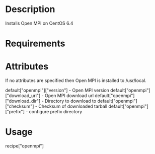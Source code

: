 Description
===========
Installs Open MPI on CentOS 6.4

Requirements
============

Attributes
==========
If no attributes are specified then Open MPI is installed to /usr/local.

default["openmpi"]["version"] - Open MPI version
default["openmpi"]["download_url"] - Open MPI download url
default["openmpi"]["download_dir"] - Directory to download to
default["openmpi"]["checksum"] - Checksum of downloaded tarball
default["openmpi"]["prefix"] - configure prefix directory

Usage
=====
recipe["openmpi"]
